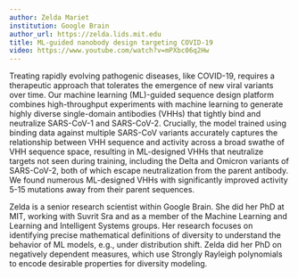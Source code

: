 ```yaml
---
author: Zelda Mariet
institution: Google Brain
author_url: https://zelda.lids.mit.edu
title: ML-guided nanobody design targeting COVID-19
video: https://www.youtube.com/watch?v=mPXbc06q2Hw
---
```


Treating rapidly evolving pathogenic diseases, like COVID-19, requires a therapeutic approach that tolerates the emergence of new viral variants over time. Our machine learning (ML)-guided sequence design platform combines high-throughput experiments with machine learning to generate highly diverse single-domain antibodies (VHHs) that tightly bind and neutralize SARS-CoV-1 and SARS-CoV-2. Crucially, the model trained using binding data against multiple SARS-CoV variants accurately captures the relationship between VHH sequence and activity across a broad swathe of VHH sequence space, resulting in ML-designed VHHs that neutralize targets not seen during training, including the Delta and Omicron variants of SARS-CoV-2, both of which escape neutralization from the parent antibody. We found numerous ML-designed VHHs with significantly improved activity 5-15 mutations away from their parent sequences.

Zelda is a senior research scientist within Google Brain. She did her PhD at MIT, working with Suvrit Sra and as a member of the Machine Learning and Learning and Intelligent Systems groups. Her research focuses on identifying precise mathematical definitions of diversity to understand the behavior of ML models, e.g., under distribution shift. Zelda did her PhD on negatively dependent measures, which use Strongly Rayleigh polynomials to encode desirable properties for diversity modeling.
